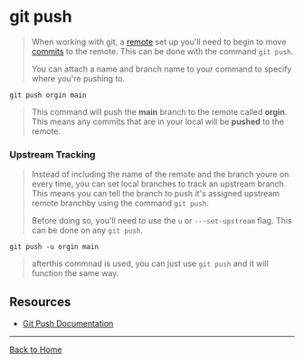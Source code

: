 # git push
>
>When working with git, a [remote](./remote.md) set up you'll need to begin to move [commits](./commit.md) to the remote.
>This can be done with the command `git push`.
>
>You can attach a name and branch name to your command to specify where you're pushing to.
>
```
git push orgin main
```
> This command will push the **main** branch to the remote called **orgin**. 
>This means any commits that are in your local will be **pushed** to the remote.
### Upstream Tracking
>
>Instead of including the name of the remote and the branch youre on every time, you can set local branches to track an upstream branch.
>This means you can tell the branch to push it's assigned upstream remote branchby using the command `git push`.
>
>Before doing so, you'll need to use the `u` or `---set-upstream` flag. This can be done on any `git push`.
```
git push -u orgin main
```
>
>afterthis commnad is used, you can just use `git push` and it will function the same way.

## Resources 
>
- [Git Push Documentation](https://git-sm.com/docs/git-push)
---
[Back to Home](../README.md) 